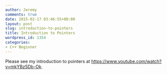 ```yaml
---
author: Jeremy
comments: true
date: 2015-02-17 03:46:55+00:00
layout: post
slug: introduction-to-pointers
title: Introduction to Pointers
wordpress_id: 1354
categories:
- C++ Beginner
---
```


Please see my introduction to pointers at https://www.youtube.com/watch?v=mkYBz5Db-Ok.




